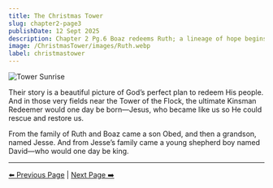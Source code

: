 ```yaml
---
title: The Christmas Tower
slug: chapter2-page3
publishDate: 12 Sept 2025
description: Chapter 2 Pg.6 Boaz redeems Ruth; a lineage of hope begins.
image: /ChristmasTower/images/Ruth.webp
label: christmastower
---
```


![Tower Sunrise](/ChristmasTower/images/TowerSunrise.webp)

Their story is a beautiful picture of God’s perfect plan to redeem His people. And in those very fields near the Tower of the Flock, the ultimate Kinsman Redeemer would one day be born—Jesus, who became like us so He could rescue and restore us.  

From the family of Ruth and Boaz came a son Obed, and then a grandson, named Jesse. And from Jesse’s family came a young shepherd boy named David—who would one day be king.

---

[⬅️ Previous Page](/ChristmasTower/blog/chapter2-page2) | [Next Page ➡️](/ChristmasTower/blog/chapter3-page1)
